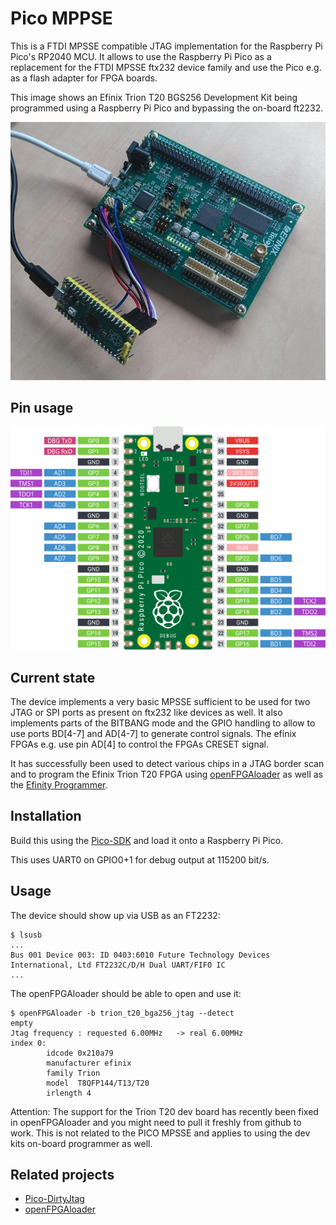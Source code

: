 # Pico MPPSE

This is a FTDI MPSSE compatible JTAG implementation for the Raspberry
Pi Pico's RP2040 MCU. It allows to use the Raspberry Pi Pico as a
replacement for the FTDI MPSSE ftx232 device family and use the Pico
e.g. as a flash adapter for FPGA boards.

This image shows an Efinix Trion T20 BGS256 Development Kit being
programmed using a Raspberry Pi Pico and bypassing the on-board ft2232.

![Efinix T20 with Raspberry Pi Pico](efinix_pico.jpeg)

## Pin usage

![Default pin mapping](pico-mpsse-pinout.png)

## Current state

The device implements a very basic MPSSE sufficient to be used for two
JTAG or SPI ports as present on ftx232 like devices as well. It also
implements parts of the BITBANG mode and the GPIO handling to allow to
use ports BD[4-7] and AD[4-7] to generate control signals. The efinix
FPGAs e.g. use pin AD[4] to control the FPGAs CRESET signal.

It has successfully been used to detect various chips in a JTAG border
scan and to program the Efinix Trion T20 FPGA using
[openFPGAloader](https://github.com/trabucayre/openFPGALoader) as well
as the [Efinity Programmer](https://www.efinixinc.com/products-efinity.html).

## Installation

Build this using the [Pico-SDK](https://github.com/raspberrypi/pico-sdk) and
load it onto a Raspberry Pi Pico.

This uses UART0 on GPIO0+1 for debug output at 115200 bit/s.

## Usage

The device should show up via USB as an FT2232:

```
$ lsusb
...
Bus 001 Device 003: ID 0403:6010 Future Technology Devices International, Ltd FT2232C/D/H Dual UART/FIFO IC
...
```

The openFPGAloader should be able to open and use it:

```
$ openFPGAloader -b trion_t20_bga256_jtag --detect
empty
Jtag frequency : requested 6.00MHz   -> real 6.00MHz  
index 0:
        idcode 0x210a79
        manufacturer efinix
        family Trion
        model  T8QFP144/T13/T20
        irlength 4
```

Attention: The support for the Trion T20 dev board has recently been
fixed in openFPGAloader and you might need to pull it freshly from
github to work. This is not related to the PICO MPSSE and applies to
using the dev kits on-board programmer as well.

## Related projects

  - [Pico-DirtyJtag](https://github.com/phdussud/pico-dirtyJtag)
  - [openFPGAloader](https://trabucayre.github.io/openFPGALoader/index.html)
